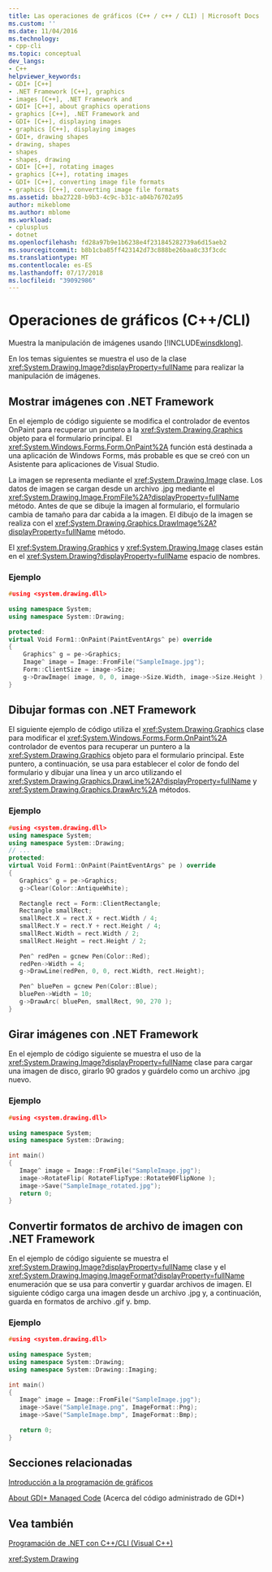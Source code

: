 ```yaml
---
title: Las operaciones de gráficos (C++ / c++ / CLI) | Microsoft Docs
ms.custom: ''
ms.date: 11/04/2016
ms.technology:
- cpp-cli
ms.topic: conceptual
dev_langs:
- C++
helpviewer_keywords:
- GDI+ [C++]
- .NET Framework [C++], graphics
- images [C++], .NET Framework and
- GDI+ [C++], about graphics operations
- graphics [C++], .NET Framework and
- GDI+ [C++], displaying images
- graphics [C++], displaying images
- GDI+, drawing shapes
- drawing, shapes
- shapes
- shapes, drawing
- GDI+ [C++], rotating images
- graphics [C++], rotating images
- GDI+ [C++], converting image file formats
- graphics [C++], converting image file formats
ms.assetid: bba27228-b9b3-4c9c-b31c-a04b76702a95
author: mikeblome
ms.author: mblome
ms.workload:
- cplusplus
- dotnet
ms.openlocfilehash: fd28a97b9e1b6238e4f231845282739a6d15aeb2
ms.sourcegitcommit: b8b1cba85ff423142d73c888be26baa8c33f3cdc
ms.translationtype: MT
ms.contentlocale: es-ES
ms.lasthandoff: 07/17/2018
ms.locfileid: "39092986"
---
```

# <a name="graphics-operations-ccli"></a>Operaciones de gráficos (C++/CLI)
Muestra la manipulación de imágenes usando [!INCLUDE[winsdklong](../dotnet/includes/winsdklong_md.md)].  
  
 En los temas siguientes se muestra el uso de la clase <xref:System.Drawing.Image?displayProperty=fullName> para realizar la manipulación de imágenes.  
  
## <a name="display"></a> Mostrar imágenes con .NET Framework
En el ejemplo de código siguiente se modifica el controlador de eventos OnPaint para recuperar un puntero a la <xref:System.Drawing.Graphics> objeto para el formulario principal. El <xref:System.Windows.Forms.Form.OnPaint%2A> función está destinada a una aplicación de Windows Forms, más probable es que se creó con un Asistente para aplicaciones de Visual Studio.  
  
 La imagen se representa mediante el <xref:System.Drawing.Image> clase. Los datos de imagen se cargan desde un archivo .jpg mediante el <xref:System.Drawing.Image.FromFile%2A?displayProperty=fullName> método. Antes de que se dibuje la imagen al formulario, el formulario cambia de tamaño para dar cabida a la imagen. El dibujo de la imagen se realiza con el <xref:System.Drawing.Graphics.DrawImage%2A?displayProperty=fullName> método.  
  
 El <xref:System.Drawing.Graphics> y <xref:System.Drawing.Image> clases están en el <xref:System.Drawing?displayProperty=fullName> espacio de nombres.  
  
### <a name="example"></a>Ejemplo  
  
```cpp  
#using <system.drawing.dll>  
  
using namespace System;  
using namespace System::Drawing;  
  
protected:  
virtual Void Form1::OnPaint(PaintEventArgs^ pe) override  
{  
    Graphics^ g = pe->Graphics;  
    Image^ image = Image::FromFile("SampleImage.jpg");  
    Form::ClientSize = image->Size;  
    g->DrawImage( image, 0, 0, image->Size.Width, image->Size.Height );  
}  
```  

## <a name="draw"></a> Dibujar formas con .NET Framework
El siguiente ejemplo de código utiliza el <xref:System.Drawing.Graphics> clase para modificar el <xref:System.Windows.Forms.Form.OnPaint%2A> controlador de eventos para recuperar un puntero a la <xref:System.Drawing.Graphics> objeto para el formulario principal. Este puntero, a continuación, se usa para establecer el color de fondo del formulario y dibujar una línea y un arco utilizando el <xref:System.Drawing.Graphics.DrawLine%2A?displayProperty=fullName> y <xref:System.Drawing.Graphics.DrawArc%2A> métodos.  
  
### <a name="example"></a>Ejemplo  
  
```cpp  
#using <system.drawing.dll>  
using namespace System;  
using namespace System::Drawing;  
// ...  
protected:   
virtual Void Form1::OnPaint(PaintEventArgs^ pe ) override  
{  
   Graphics^ g = pe->Graphics;  
   g->Clear(Color::AntiqueWhite);  
  
   Rectangle rect = Form::ClientRectangle;  
   Rectangle smallRect;  
   smallRect.X = rect.X + rect.Width / 4;  
   smallRect.Y = rect.Y + rect.Height / 4;  
   smallRect.Width = rect.Width / 2;  
   smallRect.Height = rect.Height / 2;  
  
   Pen^ redPen = gcnew Pen(Color::Red);  
   redPen->Width = 4;  
   g->DrawLine(redPen, 0, 0, rect.Width, rect.Height);  
  
   Pen^ bluePen = gcnew Pen(Color::Blue);  
   bluePen->Width = 10;  
   g->DrawArc( bluePen, smallRect, 90, 270 );  
}  
```  

## <a name="rotate"></a> Girar imágenes con .NET Framework
En el ejemplo de código siguiente se muestra el uso de la <xref:System.Drawing.Image?displayProperty=fullName> clase para cargar una imagen de disco, girarlo 90 grados y guárdelo como un archivo .jpg nuevo.  
  
### <a name="example"></a>Ejemplo  
  
```cpp  
#using <system.drawing.dll>  
  
using namespace System;  
using namespace System::Drawing;  
  
int main()  
{  
   Image^ image = Image::FromFile("SampleImage.jpg");  
   image->RotateFlip( RotateFlipType::Rotate90FlipNone );  
   image->Save("SampleImage_rotated.jpg");  
   return 0;  
}  
```  

## <a name="convert"></a> Convertir formatos de archivo de imagen con .NET Framework
En el ejemplo de código siguiente se muestra el <xref:System.Drawing.Image?displayProperty=fullName> clase y el <xref:System.Drawing.Imaging.ImageFormat?displayProperty=fullName> enumeración que se usa para convertir y guardar archivos de imagen. El siguiente código carga una imagen desde un archivo .jpg y, a continuación, guarda en formatos de archivo .gif y. bmp.  
  
### <a name="example"></a>Ejemplo  
  
```cpp  
#using <system.drawing.dll>  
  
using namespace System;  
using namespace System::Drawing;  
using namespace System::Drawing::Imaging;  
  
int main()  
{  
   Image^ image = Image::FromFile("SampleImage.jpg");  
   image->Save("SampleImage.png", ImageFormat::Png);  
   image->Save("SampleImage.bmp", ImageFormat::Bmp);  
  
   return 0;  
}  
```  
  
## <a name="related-sections"></a>Secciones relacionadas  
 [Introducción a la programación de gráficos](/dotnet/framework/winforms/advanced/getting-started-with-graphics-programming)  
  
 [About GDI+ Managed Code](/dotnet/framework/winforms/advanced/about-gdi-managed-code) (Acerca del código administrado de GDI+)    
  
## <a name="see-also"></a>Vea también  
 [Programación de .NET con C++/CLI (Visual C++)](../dotnet/dotnet-programming-with-cpp-cli-visual-cpp.md)

 <xref:System.Drawing>
 